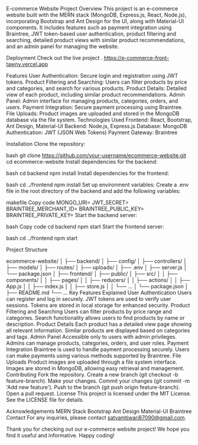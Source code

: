 
E-commerce Website Project
Overview
This project is an e-commerce website built with the MERN stack (MongoDB, Express.js, React, Node.js), incorporating Bootstrap and Ant Design for the UI, along with Material-UI components. It includes features such as payment integration using Braintree, JWT token-based user authentication, product filtering and searching, detailed product views with similar product recommendations, and an admin panel for managing the website.

Deployment
Check out the live project .
https://e-commerce-front-tawny.vercel.app

Features
User Authentication: Secure login and registration using JWT tokens.
Product Filtering and Searching: Users can filter products by price and categories, and search for various products.
Product Details: Detailed view of each product, including similar product recommendations.
Admin Panel: Admin interface for managing products, categories, orders, and users.
Payment Integration: Secure payment processing using Braintree.
File Uploads: Product images are uploaded and stored in the MongoDB database via the file system.
Technologies Used
Frontend: React, Bootstrap, Ant Design, Material-UI
Backend: Node.js, Express.js
Database: MongoDB
Authentication: JWT (JSON Web Tokens)
Payment Gateway: Braintree


Installation
Clone the repository:

bash
git clone https://github.com/your-username/ecommerce-website.git
cd ecommerce-website
Install dependencies for the backend:

bash
cd backend
npm install
Install dependencies for the frontend:

bash
cd ../frontend
npm install
Set up environment variables:
Create a .env file in the root directory of the backend and add the following variables:

makefile
Copy code
MONGO_URI=<Your MongoDB URI>
JWT_SECRET=<Your JWT Secret>
BRAINTREE_MERCHANT_ID=<Your Braintree Merchant ID>
BRAINTREE_PUBLIC_KEY=<Your Braintree Public Key>
BRAINTREE_PRIVATE_KEY=<Your Braintree Private Key>
Start the backend server:

bash
Copy code
cd backend
npm start
Start the frontend server:

bash
cd ../frontend
npm start


Project Structure

ecommerce-website/
│
├── backend/
│   ├── config/
│   ├── controllers/
│   ├── models/
│   ├── routes/
│   ├── uploads/
│   ├── .env
│   ├── server.js
│   └── package.json
│
├── frontend/
│   ├── public/
│   ├── src/
│   │   ├── components/
│   │   ├── pages/
│   │   ├── reducers/
│   │   ├── actions/
│   │   ├── App.js
│   │   ├── index.js
│   │   ├── store.js
│   │   └── ...
│   └── package.json
│
├── README.md
└── ...
Key Features Explained
User Authentication
Users can register and log in securely.
JWT tokens are used to verify user sessions.
Tokens are stored in local storage for enhanced security.
Product Filtering and Searching
Users can filter products by price range and categories.
Search functionality allows users to find products by name or description.
Product Details
Each product has a detailed view page showing all relevant information.
Similar products are displayed based on categories and tags.
Admin Panel
Accessible only to users with admin privileges.
Admins can manage products, categories, orders, and user roles.
Payment Integration
Braintree is used to handle payment processing securely.
Users can make payments using various methods supported by Braintree.
File Uploads
Product images are uploaded through a file system interface.
Images are stored in MongoDB, allowing easy retrieval and management.
Contributing
Fork the repository.
Create a new branch (git checkout -b feature-branch).
Make your changes.
Commit your changes (git commit -m 'Add new feature').
Push to the branch (git push origin feature-branch).
Open a pull request.
License
This project is licensed under the MIT License. See the LICENSE file for details.

Acknowledgements
MERN Stack
Bootstrap
Ant Design
Material-UI
Braintree
Contact
For any inquiries, please contact 
satyamtiwari87090@gmail.com.

Thank you for checking out our e-commerce website project! We hope you find it useful and informative. Happy coding!

